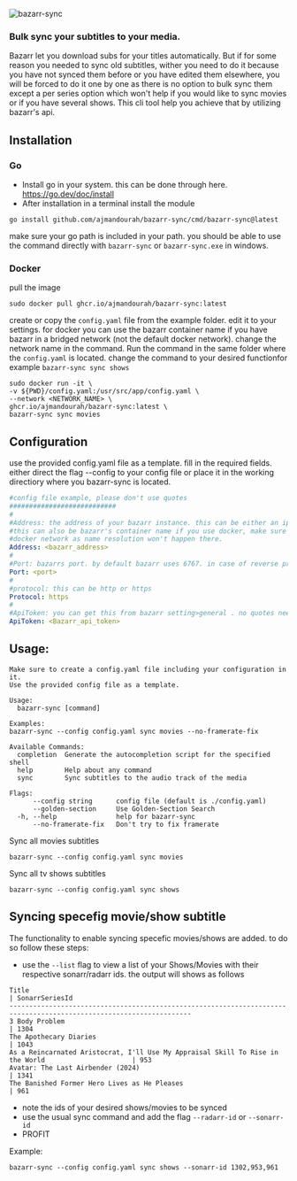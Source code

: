 ![bazarr-sync](https://github.com/ajmandourah/bazarr-sync/assets/27051374/6c4acde4-bb9b-4172-8c67-c985c7994b28)
### Bulk sync your subtitles to your media.

Bazarr let you download subs for your titles automatically.
But if for some reason you needed to sync old subtitles, wither you need to do it because you have not synced them before or you have edited them elsewhere, you will be forced to do it one by one as there is no option to bulk sync them except a per series option which won't help if you would like to sync movies or if you have several shows.
This cli tool help you achieve that by utilizing bazarr's api.

## Installation 

### Go
- Install go in your system. this can be done through here. https://go.dev/doc/install
- After installation in a terminal install the module
```
go install github.com/ajmandourah/bazarr-sync/cmd/bazarr-sync@latest

```
make sure your go path is included in your path. you should be able to use the command directly with `bazarr-sync` or `bazarr-sync.exe` in windows.

### Docker
pull the image 
```
sudo docker pull ghcr.io/ajmandourah/bazarr-sync:latest

```
create or copy the `config.yaml` file from the example folder. edit it to your settings. for docker you can use the bazarr container name if you have bazarr in a bridged network (not the default docker network). change the network name in the command.
Run the command in the same folder where the `config.yaml` is located. change the command to your desired functionfor example `bazarr-sync sync shows`
```
sudo docker run -it \
-v ${PWD}/config.yaml:/usr/src/app/config.yaml \
--network <NETWORK_NAME> \
ghcr.io/ajmandourah/bazarr-sync:latest \
bazarr-sync sync movies
```

## Configuration
use the provided config.yaml file as a template. fill in the required fields.
either direct the flag --config to your config file or place it in the working directiory where you bazarr-sync is located.
```yaml
#config file example, please don't use quotes
###########################
#
#Address: the address of your bazarr instance. this can be either an ip address or a url (if you reverse proxy bazarr), 
#this can also be bazarr's container name if you use docker, make sure bazarr-sync instance is in the same network as bazarr and the network not the default
#docker network as name resolution won't happen there.
Address: <bazarr_address>
#
#Port: bazarrs port. by default bazarr uses 6767. in case of reverse proxy, you can use 443 or 80 as per your configuration 
Port: <port>
#
#protocol: this can be http or https
Protocol: https
#
#ApiToken: you can get this from bazarr setting>general . no quotes needed.
ApiToken: <Bazarr_api_token>
```
## Usage:

```
Make sure to create a config.yaml file including your configuration in it.
Use the provided config file as a template.

Usage:
  bazarr-sync [command]

Examples:
bazarr-sync --config config.yaml sync movies --no-framerate-fix

Available Commands:
  completion  Generate the autocompletion script for the specified shell
  help        Help about any command
  sync        Sync subtitles to the audio track of the media

Flags:
      --config string      config file (default is ./config.yaml)
      --golden-section     Use Golden-Section Search
  -h, --help               help for bazarr-sync
      --no-framerate-fix   Don't try to fix framerate
```
Sync all movies subtitles
```
bazarr-sync --config config.yaml sync movies
```
Sync all tv shows subtitles
```
bazarr-sync --config config.yaml sync shows
```

## Syncing specefig movie/show subtitle
The functionality to enable syncing specefic movies/shows are added. to do so follow these steps:
- use the `--list` flag to view a list of your Shows/Movies with their respective sonarr/radarr ids. the output will shows as follows
```
Title                                                                                               | SonarrSeriesId
--------------------------------------------------------------------------------------------------------------------
3 Body Problem                                                                                      | 1304
The Apothecary Diaries                                                                              | 1043
As a Reincarnated Aristocrat, I'll Use My Appraisal Skill To Rise in the World                      | 953
Avatar: The Last Airbender (2024)                                                                   | 1341
The Banished Former Hero Lives as He Pleases                                                        | 961
```
- note the ids of your desired shows/movies to be synced
- use the usual sync command and add the flag `--radarr-id` or `--sonarr-id`
- PROFIT

Example:
```
bazarr-sync --config config.yaml sync shows --sonarr-id 1302,953,961
```
